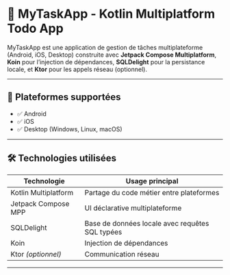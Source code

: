 # 🚀 MyTaskApp - Kotlin Multiplatform Todo App

MyTaskApp est une application de gestion de tâches multiplateforme (Android, iOS, Desktop) construite avec **Jetpack Compose Multiplatform**, **Koin** pour l’injection de dépendances, **SQLDelight** pour la persistance locale, et **Ktor** pour les appels réseau (optionnel).

---

## 📱 Plateformes supportées

- ✅ Android
- ✅ iOS
- ✅ Desktop (Windows, Linux, macOS)

---

## 🛠️ Technologies utilisées

| Technologie        | Usage principal                               |
|--------------------|-----------------------------------------------|
| Kotlin Multiplatform | Partage du code métier entre plateformes     |
| Jetpack Compose MPP | UI déclarative multiplateforme               |
| SQLDelight         | Base de données locale avec requêtes SQL typées |
| Koin               | Injection de dépendances                     |
| Ktor *(optionnel)* | Communication réseau                          |

---



